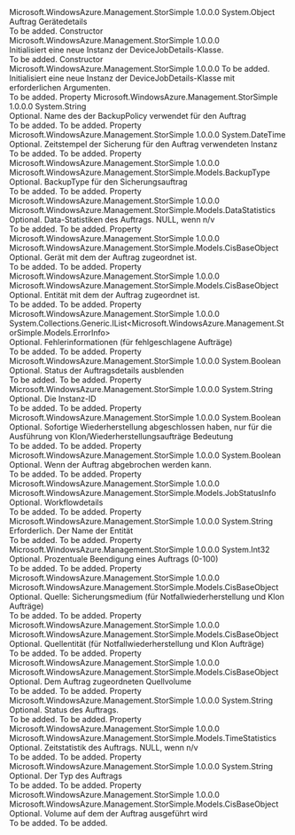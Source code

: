 <Type Name="DeviceJobDetails" FullName="Microsoft.WindowsAzure.Management.StorSimple.Models.DeviceJobDetails">
  <TypeSignature Language="C#" Value="public class DeviceJobDetails" />
  <TypeSignature Language="ILAsm" Value=".class public auto ansi beforefieldinit DeviceJobDetails extends System.Object" />
  <TypeSignature Language="DocId" Value="T:Microsoft.WindowsAzure.Management.StorSimple.Models.DeviceJobDetails" />
  <TypeSignature Language="VB.NET" Value="Public Class DeviceJobDetails" />
  <TypeSignature Language="F#" Value="type DeviceJobDetails = class" />
  <AssemblyInfo>
    <AssemblyName>Microsoft.WindowsAzure.Management.StorSimple</AssemblyName>
    <AssemblyVersion>1.0.0.0</AssemblyVersion>
  </AssemblyInfo>
  <Base>
    <BaseTypeName>System.Object</BaseTypeName>
  </Base>
  <Interfaces />
  <Docs>
    <summary>
            Auftrag Gerätedetails
            </summary>
    <remarks>To be added.</remarks>
  </Docs>
  <Members>
    <Member MemberName=".ctor">
      <MemberSignature Language="C#" Value="public DeviceJobDetails ();" />
      <MemberSignature Language="ILAsm" Value=".method public hidebysig specialname rtspecialname instance void .ctor() cil managed" />
      <MemberSignature Language="DocId" Value="M:Microsoft.WindowsAzure.Management.StorSimple.Models.DeviceJobDetails.#ctor" />
      <MemberSignature Language="VB.NET" Value="Public Sub New ()" />
      <MemberType>Constructor</MemberType>
      <AssemblyInfo>
        <AssemblyName>Microsoft.WindowsAzure.Management.StorSimple</AssemblyName>
        <AssemblyVersion>1.0.0.0</AssemblyVersion>
      </AssemblyInfo>
      <Parameters />
      <Docs>
        <summary>
            Initialisiert eine neue Instanz der DeviceJobDetails-Klasse.
            </summary>
        <remarks>To be added.</remarks>
      </Docs>
    </Member>
    <Member MemberName=".ctor">
      <MemberSignature Language="C#" Value="public DeviceJobDetails (string name);" />
      <MemberSignature Language="ILAsm" Value=".method public hidebysig specialname rtspecialname instance void .ctor(string name) cil managed" />
      <MemberSignature Language="DocId" Value="M:Microsoft.WindowsAzure.Management.StorSimple.Models.DeviceJobDetails.#ctor(System.String)" />
      <MemberSignature Language="VB.NET" Value="Public Sub New (name As String)" />
      <MemberSignature Language="F#" Value="new Microsoft.WindowsAzure.Management.StorSimple.Models.DeviceJobDetails : string -&gt; Microsoft.WindowsAzure.Management.StorSimple.Models.DeviceJobDetails" Usage="new Microsoft.WindowsAzure.Management.StorSimple.Models.DeviceJobDetails name" />
      <MemberType>Constructor</MemberType>
      <AssemblyInfo>
        <AssemblyName>Microsoft.WindowsAzure.Management.StorSimple</AssemblyName>
        <AssemblyVersion>1.0.0.0</AssemblyVersion>
      </AssemblyInfo>
      <Parameters>
        <Parameter Name="name" Type="System.String" />
      </Parameters>
      <Docs>
        <param name="name">To be added.</param>
        <summary>
            Initialisiert eine neue Instanz der DeviceJobDetails-Klasse mit erforderlichen Argumenten.
            </summary>
        <remarks>To be added.</remarks>
      </Docs>
    </Member>
    <Member MemberName="BackupPolicy">
      <MemberSignature Language="C#" Value="public string BackupPolicy { get; set; }" />
      <MemberSignature Language="ILAsm" Value=".property instance string BackupPolicy" />
      <MemberSignature Language="DocId" Value="P:Microsoft.WindowsAzure.Management.StorSimple.Models.DeviceJobDetails.BackupPolicy" />
      <MemberSignature Language="VB.NET" Value="Public Property BackupPolicy As String" />
      <MemberSignature Language="F#" Value="member this.BackupPolicy : string with get, set" Usage="Microsoft.WindowsAzure.Management.StorSimple.Models.DeviceJobDetails.BackupPolicy" />
      <MemberType>Property</MemberType>
      <AssemblyInfo>
        <AssemblyName>Microsoft.WindowsAzure.Management.StorSimple</AssemblyName>
        <AssemblyVersion>1.0.0.0</AssemblyVersion>
      </AssemblyInfo>
      <ReturnValue>
        <ReturnType>System.String</ReturnType>
      </ReturnValue>
      <Docs>
        <summary>
            Optional. Name des der BackupPolicy verwendet für den Auftrag
            </summary>
        <value>To be added.</value>
        <remarks>To be added.</remarks>
      </Docs>
    </Member>
    <Member MemberName="BackupTimeStamp">
      <MemberSignature Language="C#" Value="public DateTime BackupTimeStamp { get; set; }" />
      <MemberSignature Language="ILAsm" Value=".property instance valuetype System.DateTime BackupTimeStamp" />
      <MemberSignature Language="DocId" Value="P:Microsoft.WindowsAzure.Management.StorSimple.Models.DeviceJobDetails.BackupTimeStamp" />
      <MemberSignature Language="VB.NET" Value="Public Property BackupTimeStamp As DateTime" />
      <MemberSignature Language="F#" Value="member this.BackupTimeStamp : DateTime with get, set" Usage="Microsoft.WindowsAzure.Management.StorSimple.Models.DeviceJobDetails.BackupTimeStamp" />
      <MemberType>Property</MemberType>
      <AssemblyInfo>
        <AssemblyName>Microsoft.WindowsAzure.Management.StorSimple</AssemblyName>
        <AssemblyVersion>1.0.0.0</AssemblyVersion>
      </AssemblyInfo>
      <ReturnValue>
        <ReturnType>System.DateTime</ReturnType>
      </ReturnValue>
      <Docs>
        <summary>
            Optional. Zeitstempel der Sicherung für den Auftrag verwendeten Instanz
            </summary>
        <value>To be added.</value>
        <remarks>To be added.</remarks>
      </Docs>
    </Member>
    <Member MemberName="BackupType">
      <MemberSignature Language="C#" Value="public Microsoft.WindowsAzure.Management.StorSimple.Models.BackupType BackupType { get; set; }" />
      <MemberSignature Language="ILAsm" Value=".property instance valuetype Microsoft.WindowsAzure.Management.StorSimple.Models.BackupType BackupType" />
      <MemberSignature Language="DocId" Value="P:Microsoft.WindowsAzure.Management.StorSimple.Models.DeviceJobDetails.BackupType" />
      <MemberSignature Language="VB.NET" Value="Public Property BackupType As BackupType" />
      <MemberSignature Language="F#" Value="member this.BackupType : Microsoft.WindowsAzure.Management.StorSimple.Models.BackupType with get, set" Usage="Microsoft.WindowsAzure.Management.StorSimple.Models.DeviceJobDetails.BackupType" />
      <MemberType>Property</MemberType>
      <AssemblyInfo>
        <AssemblyName>Microsoft.WindowsAzure.Management.StorSimple</AssemblyName>
        <AssemblyVersion>1.0.0.0</AssemblyVersion>
      </AssemblyInfo>
      <ReturnValue>
        <ReturnType>Microsoft.WindowsAzure.Management.StorSimple.Models.BackupType</ReturnType>
      </ReturnValue>
      <Docs>
        <summary>
            Optional. BackupType für den Sicherungsauftrag
            </summary>
        <value>To be added.</value>
        <remarks>To be added.</remarks>
      </Docs>
    </Member>
    <Member MemberName="DataStats">
      <MemberSignature Language="C#" Value="public Microsoft.WindowsAzure.Management.StorSimple.Models.DataStatistics DataStats { get; set; }" />
      <MemberSignature Language="ILAsm" Value=".property instance class Microsoft.WindowsAzure.Management.StorSimple.Models.DataStatistics DataStats" />
      <MemberSignature Language="DocId" Value="P:Microsoft.WindowsAzure.Management.StorSimple.Models.DeviceJobDetails.DataStats" />
      <MemberSignature Language="VB.NET" Value="Public Property DataStats As DataStatistics" />
      <MemberSignature Language="F#" Value="member this.DataStats : Microsoft.WindowsAzure.Management.StorSimple.Models.DataStatistics with get, set" Usage="Microsoft.WindowsAzure.Management.StorSimple.Models.DeviceJobDetails.DataStats" />
      <MemberType>Property</MemberType>
      <AssemblyInfo>
        <AssemblyName>Microsoft.WindowsAzure.Management.StorSimple</AssemblyName>
        <AssemblyVersion>1.0.0.0</AssemblyVersion>
      </AssemblyInfo>
      <ReturnValue>
        <ReturnType>Microsoft.WindowsAzure.Management.StorSimple.Models.DataStatistics</ReturnType>
      </ReturnValue>
      <Docs>
        <summary>
            Optional. Data-Statistiken des Auftrags. NULL, wenn n/v
            </summary>
        <value>To be added.</value>
        <remarks>To be added.</remarks>
      </Docs>
    </Member>
    <Member MemberName="Device">
      <MemberSignature Language="C#" Value="public Microsoft.WindowsAzure.Management.StorSimple.Models.CisBaseObject Device { get; set; }" />
      <MemberSignature Language="ILAsm" Value=".property instance class Microsoft.WindowsAzure.Management.StorSimple.Models.CisBaseObject Device" />
      <MemberSignature Language="DocId" Value="P:Microsoft.WindowsAzure.Management.StorSimple.Models.DeviceJobDetails.Device" />
      <MemberSignature Language="VB.NET" Value="Public Property Device As CisBaseObject" />
      <MemberSignature Language="F#" Value="member this.Device : Microsoft.WindowsAzure.Management.StorSimple.Models.CisBaseObject with get, set" Usage="Microsoft.WindowsAzure.Management.StorSimple.Models.DeviceJobDetails.Device" />
      <MemberType>Property</MemberType>
      <AssemblyInfo>
        <AssemblyName>Microsoft.WindowsAzure.Management.StorSimple</AssemblyName>
        <AssemblyVersion>1.0.0.0</AssemblyVersion>
      </AssemblyInfo>
      <ReturnValue>
        <ReturnType>Microsoft.WindowsAzure.Management.StorSimple.Models.CisBaseObject</ReturnType>
      </ReturnValue>
      <Docs>
        <summary>
            Optional. Gerät mit dem der Auftrag zugeordnet ist.
            </summary>
        <value>To be added.</value>
        <remarks>To be added.</remarks>
      </Docs>
    </Member>
    <Member MemberName="Entity">
      <MemberSignature Language="C#" Value="public Microsoft.WindowsAzure.Management.StorSimple.Models.CisBaseObject Entity { get; set; }" />
      <MemberSignature Language="ILAsm" Value=".property instance class Microsoft.WindowsAzure.Management.StorSimple.Models.CisBaseObject Entity" />
      <MemberSignature Language="DocId" Value="P:Microsoft.WindowsAzure.Management.StorSimple.Models.DeviceJobDetails.Entity" />
      <MemberSignature Language="VB.NET" Value="Public Property Entity As CisBaseObject" />
      <MemberSignature Language="F#" Value="member this.Entity : Microsoft.WindowsAzure.Management.StorSimple.Models.CisBaseObject with get, set" Usage="Microsoft.WindowsAzure.Management.StorSimple.Models.DeviceJobDetails.Entity" />
      <MemberType>Property</MemberType>
      <AssemblyInfo>
        <AssemblyName>Microsoft.WindowsAzure.Management.StorSimple</AssemblyName>
        <AssemblyVersion>1.0.0.0</AssemblyVersion>
      </AssemblyInfo>
      <ReturnValue>
        <ReturnType>Microsoft.WindowsAzure.Management.StorSimple.Models.CisBaseObject</ReturnType>
      </ReturnValue>
      <Docs>
        <summary>
            Optional. Entität mit dem der Auftrag zugeordnet ist.
            </summary>
        <value>To be added.</value>
        <remarks>To be added.</remarks>
      </Docs>
    </Member>
    <Member MemberName="ErrorDetails">
      <MemberSignature Language="C#" Value="public System.Collections.Generic.IList&lt;Microsoft.WindowsAzure.Management.StorSimple.Models.ErrorInfo&gt; ErrorDetails { get; set; }" />
      <MemberSignature Language="ILAsm" Value=".property instance class System.Collections.Generic.IList`1&lt;class Microsoft.WindowsAzure.Management.StorSimple.Models.ErrorInfo&gt; ErrorDetails" />
      <MemberSignature Language="DocId" Value="P:Microsoft.WindowsAzure.Management.StorSimple.Models.DeviceJobDetails.ErrorDetails" />
      <MemberSignature Language="VB.NET" Value="Public Property ErrorDetails As IList(Of ErrorInfo)" />
      <MemberSignature Language="F#" Value="member this.ErrorDetails : System.Collections.Generic.IList&lt;Microsoft.WindowsAzure.Management.StorSimple.Models.ErrorInfo&gt; with get, set" Usage="Microsoft.WindowsAzure.Management.StorSimple.Models.DeviceJobDetails.ErrorDetails" />
      <MemberType>Property</MemberType>
      <AssemblyInfo>
        <AssemblyName>Microsoft.WindowsAzure.Management.StorSimple</AssemblyName>
        <AssemblyVersion>1.0.0.0</AssemblyVersion>
      </AssemblyInfo>
      <ReturnValue>
        <ReturnType>System.Collections.Generic.IList&lt;Microsoft.WindowsAzure.Management.StorSimple.Models.ErrorInfo&gt;</ReturnType>
      </ReturnValue>
      <Docs>
        <summary>
            Optional. Fehlerinformationen (für fehlgeschlagene Aufträge)
            </summary>
        <value>To be added.</value>
        <remarks>To be added.</remarks>
      </Docs>
    </Member>
    <Member MemberName="HideProgressDetails">
      <MemberSignature Language="C#" Value="public bool HideProgressDetails { get; set; }" />
      <MemberSignature Language="ILAsm" Value=".property instance bool HideProgressDetails" />
      <MemberSignature Language="DocId" Value="P:Microsoft.WindowsAzure.Management.StorSimple.Models.DeviceJobDetails.HideProgressDetails" />
      <MemberSignature Language="VB.NET" Value="Public Property HideProgressDetails As Boolean" />
      <MemberSignature Language="F#" Value="member this.HideProgressDetails : bool with get, set" Usage="Microsoft.WindowsAzure.Management.StorSimple.Models.DeviceJobDetails.HideProgressDetails" />
      <MemberType>Property</MemberType>
      <AssemblyInfo>
        <AssemblyName>Microsoft.WindowsAzure.Management.StorSimple</AssemblyName>
        <AssemblyVersion>1.0.0.0</AssemblyVersion>
      </AssemblyInfo>
      <ReturnValue>
        <ReturnType>System.Boolean</ReturnType>
      </ReturnValue>
      <Docs>
        <summary>
            Optional. Status der Auftragsdetails ausblenden
            </summary>
        <value>To be added.</value>
        <remarks>To be added.</remarks>
      </Docs>
    </Member>
    <Member MemberName="InstanceId">
      <MemberSignature Language="C#" Value="public string InstanceId { get; set; }" />
      <MemberSignature Language="ILAsm" Value=".property instance string InstanceId" />
      <MemberSignature Language="DocId" Value="P:Microsoft.WindowsAzure.Management.StorSimple.Models.DeviceJobDetails.InstanceId" />
      <MemberSignature Language="VB.NET" Value="Public Property InstanceId As String" />
      <MemberSignature Language="F#" Value="member this.InstanceId : string with get, set" Usage="Microsoft.WindowsAzure.Management.StorSimple.Models.DeviceJobDetails.InstanceId" />
      <MemberType>Property</MemberType>
      <AssemblyInfo>
        <AssemblyName>Microsoft.WindowsAzure.Management.StorSimple</AssemblyName>
        <AssemblyVersion>1.0.0.0</AssemblyVersion>
      </AssemblyInfo>
      <ReturnValue>
        <ReturnType>System.String</ReturnType>
      </ReturnValue>
      <Docs>
        <summary>
            Optional. Die Instanz-ID
            </summary>
        <value>To be added.</value>
        <remarks>To be added.</remarks>
      </Docs>
    </Member>
    <Member MemberName="IsInstantRestoreComplete">
      <MemberSignature Language="C#" Value="public bool IsInstantRestoreComplete { get; set; }" />
      <MemberSignature Language="ILAsm" Value=".property instance bool IsInstantRestoreComplete" />
      <MemberSignature Language="DocId" Value="P:Microsoft.WindowsAzure.Management.StorSimple.Models.DeviceJobDetails.IsInstantRestoreComplete" />
      <MemberSignature Language="VB.NET" Value="Public Property IsInstantRestoreComplete As Boolean" />
      <MemberSignature Language="F#" Value="member this.IsInstantRestoreComplete : bool with get, set" Usage="Microsoft.WindowsAzure.Management.StorSimple.Models.DeviceJobDetails.IsInstantRestoreComplete" />
      <MemberType>Property</MemberType>
      <AssemblyInfo>
        <AssemblyName>Microsoft.WindowsAzure.Management.StorSimple</AssemblyName>
        <AssemblyVersion>1.0.0.0</AssemblyVersion>
      </AssemblyInfo>
      <ReturnValue>
        <ReturnType>System.Boolean</ReturnType>
      </ReturnValue>
      <Docs>
        <summary>
            Optional. Sofortige Wiederherstellung abgeschlossen haben, nur für die Ausführung von Klon/Wiederherstellungsaufträge Bedeutung
            </summary>
        <value>To be added.</value>
        <remarks>To be added.</remarks>
      </Docs>
    </Member>
    <Member MemberName="IsJobCancellable">
      <MemberSignature Language="C#" Value="public bool IsJobCancellable { get; set; }" />
      <MemberSignature Language="ILAsm" Value=".property instance bool IsJobCancellable" />
      <MemberSignature Language="DocId" Value="P:Microsoft.WindowsAzure.Management.StorSimple.Models.DeviceJobDetails.IsJobCancellable" />
      <MemberSignature Language="VB.NET" Value="Public Property IsJobCancellable As Boolean" />
      <MemberSignature Language="F#" Value="member this.IsJobCancellable : bool with get, set" Usage="Microsoft.WindowsAzure.Management.StorSimple.Models.DeviceJobDetails.IsJobCancellable" />
      <MemberType>Property</MemberType>
      <AssemblyInfo>
        <AssemblyName>Microsoft.WindowsAzure.Management.StorSimple</AssemblyName>
        <AssemblyVersion>1.0.0.0</AssemblyVersion>
      </AssemblyInfo>
      <ReturnValue>
        <ReturnType>System.Boolean</ReturnType>
      </ReturnValue>
      <Docs>
        <summary>
            Optional. Wenn der Auftrag abgebrochen werden kann.
            </summary>
        <value>To be added.</value>
        <remarks>To be added.</remarks>
      </Docs>
    </Member>
    <Member MemberName="JobDetails">
      <MemberSignature Language="C#" Value="public Microsoft.WindowsAzure.Management.StorSimple.Models.JobStatusInfo JobDetails { get; set; }" />
      <MemberSignature Language="ILAsm" Value=".property instance class Microsoft.WindowsAzure.Management.StorSimple.Models.JobStatusInfo JobDetails" />
      <MemberSignature Language="DocId" Value="P:Microsoft.WindowsAzure.Management.StorSimple.Models.DeviceJobDetails.JobDetails" />
      <MemberSignature Language="VB.NET" Value="Public Property JobDetails As JobStatusInfo" />
      <MemberSignature Language="F#" Value="member this.JobDetails : Microsoft.WindowsAzure.Management.StorSimple.Models.JobStatusInfo with get, set" Usage="Microsoft.WindowsAzure.Management.StorSimple.Models.DeviceJobDetails.JobDetails" />
      <MemberType>Property</MemberType>
      <AssemblyInfo>
        <AssemblyName>Microsoft.WindowsAzure.Management.StorSimple</AssemblyName>
        <AssemblyVersion>1.0.0.0</AssemblyVersion>
      </AssemblyInfo>
      <ReturnValue>
        <ReturnType>Microsoft.WindowsAzure.Management.StorSimple.Models.JobStatusInfo</ReturnType>
      </ReturnValue>
      <Docs>
        <summary>
            Optional. Workflowdetails
            </summary>
        <value>To be added.</value>
        <remarks>To be added.</remarks>
      </Docs>
    </Member>
    <Member MemberName="Name">
      <MemberSignature Language="C#" Value="public string Name { get; set; }" />
      <MemberSignature Language="ILAsm" Value=".property instance string Name" />
      <MemberSignature Language="DocId" Value="P:Microsoft.WindowsAzure.Management.StorSimple.Models.DeviceJobDetails.Name" />
      <MemberSignature Language="VB.NET" Value="Public Property Name As String" />
      <MemberSignature Language="F#" Value="member this.Name : string with get, set" Usage="Microsoft.WindowsAzure.Management.StorSimple.Models.DeviceJobDetails.Name" />
      <MemberType>Property</MemberType>
      <AssemblyInfo>
        <AssemblyName>Microsoft.WindowsAzure.Management.StorSimple</AssemblyName>
        <AssemblyVersion>1.0.0.0</AssemblyVersion>
      </AssemblyInfo>
      <ReturnValue>
        <ReturnType>System.String</ReturnType>
      </ReturnValue>
      <Docs>
        <summary>
            Erforderlich. Der Name der Entität
            </summary>
        <value>To be added.</value>
        <remarks>To be added.</remarks>
      </Docs>
    </Member>
    <Member MemberName="Progress">
      <MemberSignature Language="C#" Value="public int Progress { get; set; }" />
      <MemberSignature Language="ILAsm" Value=".property instance int32 Progress" />
      <MemberSignature Language="DocId" Value="P:Microsoft.WindowsAzure.Management.StorSimple.Models.DeviceJobDetails.Progress" />
      <MemberSignature Language="VB.NET" Value="Public Property Progress As Integer" />
      <MemberSignature Language="F#" Value="member this.Progress : int with get, set" Usage="Microsoft.WindowsAzure.Management.StorSimple.Models.DeviceJobDetails.Progress" />
      <MemberType>Property</MemberType>
      <AssemblyInfo>
        <AssemblyName>Microsoft.WindowsAzure.Management.StorSimple</AssemblyName>
        <AssemblyVersion>1.0.0.0</AssemblyVersion>
      </AssemblyInfo>
      <ReturnValue>
        <ReturnType>System.Int32</ReturnType>
      </ReturnValue>
      <Docs>
        <summary>
            Optional. Prozentuale Beendigung eines Auftrags (0-100)
            </summary>
        <value>To be added.</value>
        <remarks>To be added.</remarks>
      </Docs>
    </Member>
    <Member MemberName="SourceDevice">
      <MemberSignature Language="C#" Value="public Microsoft.WindowsAzure.Management.StorSimple.Models.CisBaseObject SourceDevice { get; set; }" />
      <MemberSignature Language="ILAsm" Value=".property instance class Microsoft.WindowsAzure.Management.StorSimple.Models.CisBaseObject SourceDevice" />
      <MemberSignature Language="DocId" Value="P:Microsoft.WindowsAzure.Management.StorSimple.Models.DeviceJobDetails.SourceDevice" />
      <MemberSignature Language="VB.NET" Value="Public Property SourceDevice As CisBaseObject" />
      <MemberSignature Language="F#" Value="member this.SourceDevice : Microsoft.WindowsAzure.Management.StorSimple.Models.CisBaseObject with get, set" Usage="Microsoft.WindowsAzure.Management.StorSimple.Models.DeviceJobDetails.SourceDevice" />
      <MemberType>Property</MemberType>
      <AssemblyInfo>
        <AssemblyName>Microsoft.WindowsAzure.Management.StorSimple</AssemblyName>
        <AssemblyVersion>1.0.0.0</AssemblyVersion>
      </AssemblyInfo>
      <ReturnValue>
        <ReturnType>Microsoft.WindowsAzure.Management.StorSimple.Models.CisBaseObject</ReturnType>
      </ReturnValue>
      <Docs>
        <summary>
            Optional. Quelle: Sicherungsmedium (für Notfallwiederherstellung und Klon Aufträge)
            </summary>
        <value>To be added.</value>
        <remarks>To be added.</remarks>
      </Docs>
    </Member>
    <Member MemberName="SourceEntity">
      <MemberSignature Language="C#" Value="public Microsoft.WindowsAzure.Management.StorSimple.Models.CisBaseObject SourceEntity { get; set; }" />
      <MemberSignature Language="ILAsm" Value=".property instance class Microsoft.WindowsAzure.Management.StorSimple.Models.CisBaseObject SourceEntity" />
      <MemberSignature Language="DocId" Value="P:Microsoft.WindowsAzure.Management.StorSimple.Models.DeviceJobDetails.SourceEntity" />
      <MemberSignature Language="VB.NET" Value="Public Property SourceEntity As CisBaseObject" />
      <MemberSignature Language="F#" Value="member this.SourceEntity : Microsoft.WindowsAzure.Management.StorSimple.Models.CisBaseObject with get, set" Usage="Microsoft.WindowsAzure.Management.StorSimple.Models.DeviceJobDetails.SourceEntity" />
      <MemberType>Property</MemberType>
      <AssemblyInfo>
        <AssemblyName>Microsoft.WindowsAzure.Management.StorSimple</AssemblyName>
        <AssemblyVersion>1.0.0.0</AssemblyVersion>
      </AssemblyInfo>
      <ReturnValue>
        <ReturnType>Microsoft.WindowsAzure.Management.StorSimple.Models.CisBaseObject</ReturnType>
      </ReturnValue>
      <Docs>
        <summary>
            Optional. Quellentität (für Notfallwiederherstellung und Klon Aufträge)
            </summary>
        <value>To be added.</value>
        <remarks>To be added.</remarks>
      </Docs>
    </Member>
    <Member MemberName="SourceVolume">
      <MemberSignature Language="C#" Value="public Microsoft.WindowsAzure.Management.StorSimple.Models.CisBaseObject SourceVolume { get; set; }" />
      <MemberSignature Language="ILAsm" Value=".property instance class Microsoft.WindowsAzure.Management.StorSimple.Models.CisBaseObject SourceVolume" />
      <MemberSignature Language="DocId" Value="P:Microsoft.WindowsAzure.Management.StorSimple.Models.DeviceJobDetails.SourceVolume" />
      <MemberSignature Language="VB.NET" Value="Public Property SourceVolume As CisBaseObject" />
      <MemberSignature Language="F#" Value="member this.SourceVolume : Microsoft.WindowsAzure.Management.StorSimple.Models.CisBaseObject with get, set" Usage="Microsoft.WindowsAzure.Management.StorSimple.Models.DeviceJobDetails.SourceVolume" />
      <MemberType>Property</MemberType>
      <AssemblyInfo>
        <AssemblyName>Microsoft.WindowsAzure.Management.StorSimple</AssemblyName>
        <AssemblyVersion>1.0.0.0</AssemblyVersion>
      </AssemblyInfo>
      <ReturnValue>
        <ReturnType>Microsoft.WindowsAzure.Management.StorSimple.Models.CisBaseObject</ReturnType>
      </ReturnValue>
      <Docs>
        <summary>
            Optional. Dem Auftrag zugeordneten Quellvolume
            </summary>
        <value>To be added.</value>
        <remarks>To be added.</remarks>
      </Docs>
    </Member>
    <Member MemberName="Status">
      <MemberSignature Language="C#" Value="public string Status { get; set; }" />
      <MemberSignature Language="ILAsm" Value=".property instance string Status" />
      <MemberSignature Language="DocId" Value="P:Microsoft.WindowsAzure.Management.StorSimple.Models.DeviceJobDetails.Status" />
      <MemberSignature Language="VB.NET" Value="Public Property Status As String" />
      <MemberSignature Language="F#" Value="member this.Status : string with get, set" Usage="Microsoft.WindowsAzure.Management.StorSimple.Models.DeviceJobDetails.Status" />
      <MemberType>Property</MemberType>
      <AssemblyInfo>
        <AssemblyName>Microsoft.WindowsAzure.Management.StorSimple</AssemblyName>
        <AssemblyVersion>1.0.0.0</AssemblyVersion>
      </AssemblyInfo>
      <ReturnValue>
        <ReturnType>System.String</ReturnType>
      </ReturnValue>
      <Docs>
        <summary>
            Optional. Status des Auftrags.
            </summary>
        <value>To be added.</value>
        <remarks>To be added.</remarks>
      </Docs>
    </Member>
    <Member MemberName="TimeStats">
      <MemberSignature Language="C#" Value="public Microsoft.WindowsAzure.Management.StorSimple.Models.TimeStatistics TimeStats { get; set; }" />
      <MemberSignature Language="ILAsm" Value=".property instance class Microsoft.WindowsAzure.Management.StorSimple.Models.TimeStatistics TimeStats" />
      <MemberSignature Language="DocId" Value="P:Microsoft.WindowsAzure.Management.StorSimple.Models.DeviceJobDetails.TimeStats" />
      <MemberSignature Language="VB.NET" Value="Public Property TimeStats As TimeStatistics" />
      <MemberSignature Language="F#" Value="member this.TimeStats : Microsoft.WindowsAzure.Management.StorSimple.Models.TimeStatistics with get, set" Usage="Microsoft.WindowsAzure.Management.StorSimple.Models.DeviceJobDetails.TimeStats" />
      <MemberType>Property</MemberType>
      <AssemblyInfo>
        <AssemblyName>Microsoft.WindowsAzure.Management.StorSimple</AssemblyName>
        <AssemblyVersion>1.0.0.0</AssemblyVersion>
      </AssemblyInfo>
      <ReturnValue>
        <ReturnType>Microsoft.WindowsAzure.Management.StorSimple.Models.TimeStatistics</ReturnType>
      </ReturnValue>
      <Docs>
        <summary>
            Optional. Zeitstatistik des Auftrags. NULL, wenn n/v
            </summary>
        <value>To be added.</value>
        <remarks>To be added.</remarks>
      </Docs>
    </Member>
    <Member MemberName="Type">
      <MemberSignature Language="C#" Value="public string Type { get; set; }" />
      <MemberSignature Language="ILAsm" Value=".property instance string Type" />
      <MemberSignature Language="DocId" Value="P:Microsoft.WindowsAzure.Management.StorSimple.Models.DeviceJobDetails.Type" />
      <MemberSignature Language="VB.NET" Value="Public Property Type As String" />
      <MemberSignature Language="F#" Value="member this.Type : string with get, set" Usage="Microsoft.WindowsAzure.Management.StorSimple.Models.DeviceJobDetails.Type" />
      <MemberType>Property</MemberType>
      <AssemblyInfo>
        <AssemblyName>Microsoft.WindowsAzure.Management.StorSimple</AssemblyName>
        <AssemblyVersion>1.0.0.0</AssemblyVersion>
      </AssemblyInfo>
      <ReturnValue>
        <ReturnType>System.String</ReturnType>
      </ReturnValue>
      <Docs>
        <summary>
            Optional. Der Typ des Auftrags
            </summary>
        <value>To be added.</value>
        <remarks>To be added.</remarks>
      </Docs>
    </Member>
    <Member MemberName="Volume">
      <MemberSignature Language="C#" Value="public Microsoft.WindowsAzure.Management.StorSimple.Models.CisBaseObject Volume { get; set; }" />
      <MemberSignature Language="ILAsm" Value=".property instance class Microsoft.WindowsAzure.Management.StorSimple.Models.CisBaseObject Volume" />
      <MemberSignature Language="DocId" Value="P:Microsoft.WindowsAzure.Management.StorSimple.Models.DeviceJobDetails.Volume" />
      <MemberSignature Language="VB.NET" Value="Public Property Volume As CisBaseObject" />
      <MemberSignature Language="F#" Value="member this.Volume : Microsoft.WindowsAzure.Management.StorSimple.Models.CisBaseObject with get, set" Usage="Microsoft.WindowsAzure.Management.StorSimple.Models.DeviceJobDetails.Volume" />
      <MemberType>Property</MemberType>
      <AssemblyInfo>
        <AssemblyName>Microsoft.WindowsAzure.Management.StorSimple</AssemblyName>
        <AssemblyVersion>1.0.0.0</AssemblyVersion>
      </AssemblyInfo>
      <ReturnValue>
        <ReturnType>Microsoft.WindowsAzure.Management.StorSimple.Models.CisBaseObject</ReturnType>
      </ReturnValue>
      <Docs>
        <summary>
            Optional. Volume auf dem der Auftrag ausgeführt wird
            </summary>
        <value>To be added.</value>
        <remarks>To be added.</remarks>
      </Docs>
    </Member>
  </Members>
</Type>